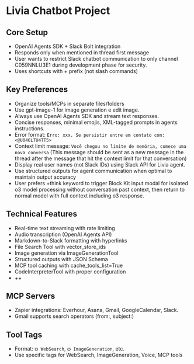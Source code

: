 # Livia Chatbot Project

## Core Setup
- OpenAI Agents SDK + Slack Bolt integration
- Responds only when mentioned in thread first message
- User wants to restrict Slack chatbot communication to only channel C059NNLU3E1 during development phase for security.
- Uses shortcuts with + prefix (not slash commands)

## Key Preferences
- Organize tools/MCPs in separate files/folders
- Use gpt-image-1 for image generation e edit image.
- Always use OpenAI Agents SDK and stream text responses.
- Concise responses, minimal emojis, XML-tagged prompts in agents instructions.
- Error format: `Erro: xxx. Se persistir entre em contato com: <@U046LTU4TT5>`
- Context limit message: `Você chegou no limite de memória, comece uma nova conversa` (This message should be sent as a new message in the thread after the message that hit the context limit for that conversation)
- Display real user names (not Slack IDs) using Slack API for Livia agent.
- Use structured outputs for agent communication when optimal to maintain output accuracy
- User prefers +think keyword to trigger Block Kit input modal for isolated o3 model processing without conversation past context, then return to normal model with full context including o3 response.

## Technical Features
- Real-time text streaming with rate limiting
- Audio transcription (OpenAI Agents API)
- Markdown-to-Slack formatting with hyperlinks
- File Search Tool with vector_store_ids
- Image generation via ImageGenerationTool
- Structured outputs with JSON Schema
- MCP tool caching with cache_tools_list=True
- CodeInterpreterTool with proper configuration
- ++

## MCP Servers
- Zapier integrations: Everhour, Asana, Gmail, GoogleCalendar, Slack.
- Gmail supports search operators (from:, subject:)

## Tool Tags
- Format: `⛭ WebSearch`, `⛭ ImageGeneration`, etc.
- Use specific tags for WebSearch, ImageGeneration, Voice, MCP tools